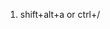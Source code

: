 <!--
 * @Author: your name
 * @Date: 2021-02-24 11:03:43
 * @LastEditTime: 2021-02-24 11:04:16
 * @LastEditors: your name
 * @Description: In User Settings Edit
 * @FilePath: \Notes\快捷键.md
-->
1. shift+alt+a  or  ctrl+/